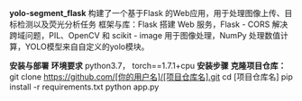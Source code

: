 **yolo-segment_flask**
构建了一个基于Flask 的Web应用，用于处理图像上传、目标检测以及荧光分析任务
框架与库：Flask 搭建 Web 服务，Flask - CORS 解决跨域问题，PIL、OpenCV 和 scikit - image 用于图像处理，NumPy 处理数值计算，YOLO模型来自自定义的yolo模块。

**安装与部署**
**环境要求**
python3.7， torch==1.7.1+cpu
**安装步骤**
**克隆项目仓库：**
git clone https://github.com/[你的用户名]/[项目仓库名].git
cd [项目仓库名]
pip install -r requirements.txt
python app.py
